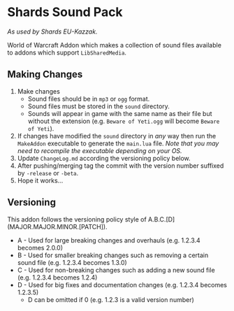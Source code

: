 # Shards Sound Pack
*As used by Shards EU-Kazzak.*

World of Warcraft Addon which makes a collection of sound files available to addons which support `LibSharedMedia`.

## Making Changes

1) Make changes
    - Sound files should be in `mp3` or `ogg` format.
    - Sound files must be stored in the `sound` directory.
    - Sounds will appear in game with the same name as their file but without the extension (e.g. `Beware of Yeti.ogg` will become `Beware of Yeti`).
2) If changes have modified the `sound` directory in *any* way then run the `MakeAddon` executable to generate the `main.lua` file.
*Note that you may need to recompile the executable depending on your OS.*
3) Update `ChangeLog.md` according the versioning policy below.
4) After pushing/merging tag the commit with the version number suffixed by `-release` or `-beta`.
5) Hope it works...

## Versioning

This addon follows the versioning policy style of A.B.C.[D] (MAJOR.MAJOR.MINOR.[PATCH]). 

- A - Used for large breaking changes and overhauls (e.g. 1.2.3.4 becomes 2.0.0)
- B - Used for smaller breaking changes such as removing a certain sound file (e.g. 1.2.3.4 becomes 1.3.0)
- C - Used for non-breaking changes such as adding a new sound file (e.g. 1.2.3.4 becomes 1.2.4)
- D - Used for big fixes and documentation changes (e.g. 1.2.3.4 becomes 1.2.3.5)
    - D can be omitted if 0 (e.g. 1.2.3 is a valid version number)